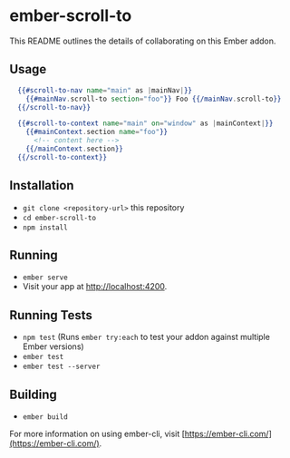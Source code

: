 # ember-scroll-to

This README outlines the details of collaborating on this Ember addon.

## Usage

```hbs
  {{#scroll-to-nav name="main" as |mainNav|}}
    {{#mainNav.scroll-to section="foo"}} Foo {{/mainNav.scroll-to}}
  {{/scroll-to-nav}}

  {{#scroll-to-context name="main" on="window" as |mainContext|}}
    {{#mainContext.section name="foo"}}
      <!-- content here -->
    {{/mainContext.section}}
  {{/scroll-to-context}}
```
 
## Installation

* `git clone <repository-url>` this repository
* `cd ember-scroll-to`
* `npm install`

## Running

* `ember serve`
* Visit your app at [http://localhost:4200](http://localhost:4200).

## Running Tests

* `npm test` (Runs `ember try:each` to test your addon against multiple Ember versions)
* `ember test`
* `ember test --server`

## Building

* `ember build`

For more information on using ember-cli, visit [https://ember-cli.com/](https://ember-cli.com/).
